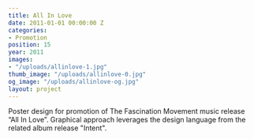```yaml
---
title: All In Love
date: 2011-01-01 00:00:00 Z
categories:
- Promotion
position: 15
year: 2011
images:
- "/uploads/allinlove-1.jpg"
thumb_image: "/uploads/allinlove-0.jpg"
og_image: "/uploads/allinlove-og.jpg"
layout: project
---
```


Poster design for promotion of The Fascination Movement music release “All In Love”. Graphical approach leverages the design language from the related album release "Intent".
